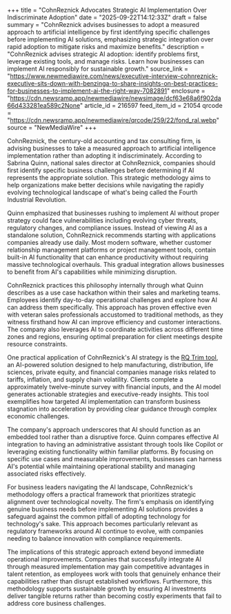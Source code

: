 +++
title = "CohnReznick Advocates Strategic AI Implementation Over Indiscriminate Adoption"
date = "2025-09-22T14:12:33Z"
draft = false
summary = "CohnReznick advises businesses to adopt a measured approach to artificial intelligence by first identifying specific challenges before implementing AI solutions, emphasizing strategic integration over rapid adoption to mitigate risks and maximize benefits."
description = "CohnReznick advises strategic AI adoption: identify problems first, leverage existing tools, and manage risks. Learn how businesses can implement AI responsibly for sustainable growth."
source_link = "https://www.newmediawire.com/news/executive-interview-cohnreznick-executive-sits-down-with-benzinga-to-share-insights-on-best-practices-for-businesses-to-implement-ai-the-right-way-7082891"
enclosure = "https://cdn.newsramp.app/newmediawire/newsimage/dcf63e68a6f902da66d433281ea589c2None"
article_id = 216597
feed_item_id = 21054
qrcode = "https://cdn.newsramp.app/newmediawire/qrcode/259/22/fond_ral.webp"
source = "NewMediaWire"
+++

<p>CohnReznick, the century-old accounting and tax consulting firm, is advising businesses to take a measured approach to artificial intelligence implementation rather than adopting it indiscriminately. According to Sabrina Quinn, national sales director at CohnReznick, companies should first identify specific business challenges before determining if AI represents the appropriate solution. This strategic methodology aims to help organizations make better decisions while navigating the rapidly evolving technological landscape of what's being called the Fourth Industrial Revolution.</p><p>Quinn emphasized that businesses rushing to implement AI without proper strategy could face vulnerabilities including evolving cyber threats, regulatory changes, and compliance issues. Instead of viewing AI as a standalone solution, CohnReznick recommends starting with applications companies already use daily. Most modern software, whether customer relationship management platforms or project management tools, contain built-in AI functionality that can enhance productivity without requiring massive technological overhauls. This gradual integration allows businesses to benefit from AI's capabilities while minimizing disruption.</p><p>CohnReznick practices this philosophy internally through what Quinn describes as a use case hackathon within their sales and marketing teams. Employees identify day-to-day operational challenges and explore how AI can address them specifically. This approach has proven effective even with veteran sales professionals accustomed to traditional methods, as they witness firsthand how AI can improve efficiency and customer interactions. The company also leverages AI to coordinate activities across different time zones and regions, ensuring optimal preparation for client meetings despite resource constraints.</p><p>One practical application of CohnReznick's AI strategy is the <a href="https://www.cohnreznick.com/therqtrim" rel="nofollow" target="_blank">RQ Trim tool</a>, an AI-powered solution designed to help manufacturing, distribution, life sciences, private equity, and financial companies manage risks related to tariffs, inflation, and supply chain volatility. Clients complete a approximately twelve-minute survey with financial inputs, and the AI model generates actionable strategies and executive-ready insights. This tool exemplifies how targeted AI implementation can transform business stagnation into acceleration by providing clear guidance through complex economic challenges.</p><p>The company's approach underscores that AI should function as an embedded tool rather than a disruptive force. Quinn compares effective AI integration to having an administrative assistant through tools like Copilot or leveraging existing functionality within familiar platforms. By focusing on specific use cases and measurable improvements, businesses can harness AI's potential while maintaining operational stability and managing associated risks effectively.</p><p>For business leaders navigating the AI landscape, CohnReznick's methodology offers a practical framework that prioritizes strategic alignment over technological novelty. The firm's emphasis on identifying genuine business needs before implementing AI solutions provides a safeguard against the common pitfall of adopting technology for technology's sake. This approach becomes particularly relevant as regulatory frameworks around AI continue to evolve, with companies needing to balance innovation with compliance requirements.</p><p>The implications of this strategic approach extend beyond immediate operational improvements. Companies that successfully integrate AI through measured implementation may gain competitive advantages in talent retention, as employees work with tools that genuinely enhance their capabilities rather than disrupt established workflows. Furthermore, this methodology supports sustainable growth by ensuring AI investments deliver tangible returns rather than becoming costly experiments that fail to address core business challenges.</p>